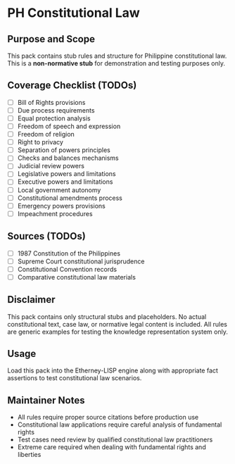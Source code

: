 # PH Constitutional Law

## Purpose and Scope

This pack contains stub rules and structure for Philippine constitutional law. This is a **non-normative stub** for demonstration and testing purposes only.

## Coverage Checklist (TODOs)

- [ ] Bill of Rights provisions
- [ ] Due process requirements
- [ ] Equal protection analysis
- [ ] Freedom of speech and expression
- [ ] Freedom of religion
- [ ] Right to privacy
- [ ] Separation of powers principles
- [ ] Checks and balances mechanisms
- [ ] Judicial review powers
- [ ] Legislative powers and limitations
- [ ] Executive powers and limitations
- [ ] Local government autonomy
- [ ] Constitutional amendments process
- [ ] Emergency powers provisions
- [ ] Impeachment procedures

## Sources (TODOs)

- [ ] 1987 Constitution of the Philippines
- [ ] Supreme Court constitutional jurisprudence
- [ ] Constitutional Convention records
- [ ] Comparative constitutional law materials

## Disclaimer

This pack contains only structural stubs and placeholders. No actual constitutional text, case law, or normative legal content is included. All rules are generic examples for testing the knowledge representation system only.

## Usage

Load this pack into the Etherney-LISP engine along with appropriate fact assertions to test constitutional law scenarios.

## Maintainer Notes

- All rules require proper source citations before production use
- Constitutional law applications require careful analysis of fundamental rights
- Test cases need review by qualified constitutional law practitioners
- Extreme care required when dealing with fundamental rights and liberties